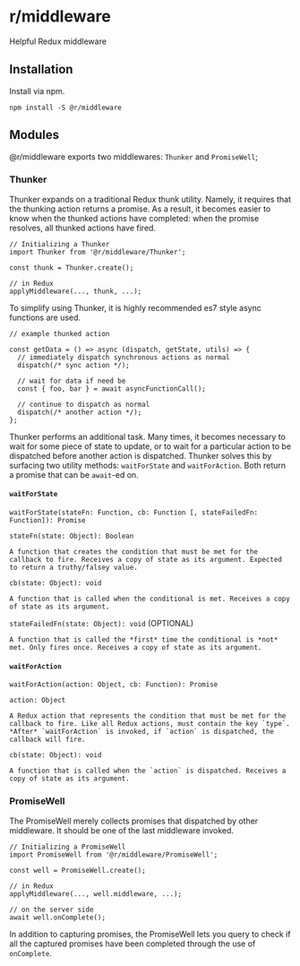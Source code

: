 # r/middleware
Helpful Redux middleware

## Installation
Install via npm.

`npm install -S @r/middleware`

## Modules
@r/middleware exports two middlewares: `Thunker` and `PromiseWell`;

### Thunker
Thunker expands on a traditional Redux thunk utility. Namely, it requires that the thunking action returns a promise. As a result, it becomes easier to know when the thunked actions have completed: when the promise resolves, all thunked actions have fired.

```es6
// Initializing a Thunker
import Thunker from '@r/middleware/Thunker';

const thunk = Thunker.create();

// in Redux
applyMiddleware(..., thunk, ...);
```

To simplify using Thunker, it is highly recommended es7 style async functions are used.

```es6
// example thunked action

const getData = () => async (dispatch, getState, utils) => {
  // immediately dispatch synchronous actions as normal
  dispatch(/* sync action */);

  // wait for data if need be
  const { foo, bar } = await asyncFunctionCall();

  // continue to dispatch as normal
  dispatch(/* another action */);
};
```

Thunker performs an additional task. Many times, it becomes necessary to wait for some piece of state to update, or to wait for a particular action to be dispatched before another action is dispatched. Thunker solves this by surfacing two utility methods: `waitForState` and `waitForAction`. Both return a promise that can be `await`-ed on.

#### `waitForState`

```
waitForState(stateFn: Function, cb: Function [, stateFailedFn: Function]): Promise
```

`stateFn(state: Object): Boolean`

    A function that creates the condition that must be met for the callback to fire. Receives a copy of state as its argument. Expected to return a truthy/falsey value.

`cb(state: Object): void`

    A function that is called when the conditional is met. Receives a copy of state as its argument.

`stateFailedFn(state: Object): void` (OPTIONAL)

    A function that is called the *first* time the conditional is *not* met. Only fires once. Receives a copy of state as its argument.


#### `waitForAction`

```
waitForAction(action: Object, cb: Function): Promise
```

`action: Object`

    A Redux action that represents the condition that must be met for the callback to fire. Like all Redux actions, must contain the key `type`. *After* `waitForAction` is invoked, if `action` is dispatched, the callback will fire.

`cb(state: Object): void`

    A function that is called when the `action` is dispatched. Receives a copy of state as its argument.

### PromiseWell
The PromiseWell merely collects promises that dispatched by other middleware. It should be one of the last middleware invoked.

```es6
// Initializing a PromiseWell
import PromiseWell from '@r/middleware/PromiseWell';

const well = PromiseWell.create();

// in Redux
applyMiddleware(..., well.middleware, ...);

// on the server side
await well.onComplete();
```

In addition to capturing promises, the PromiseWell lets you query to check if all the captured promises have been completed through the use of `onComplete`.
